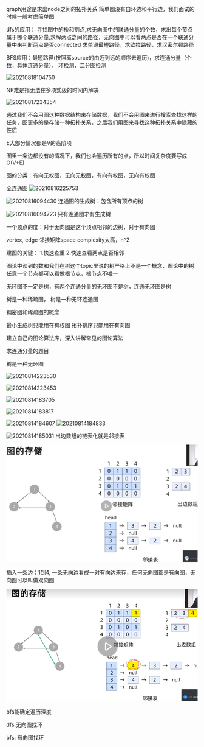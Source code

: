 graph用途是求出node之间的拓扑关系
简单图没有自环边和平行边，我们面试的时候一般考虑简单图


dfs的应用： 寻找图中的桥和割点,求无向图中的联通分量的个数，求出每个节点属于哪个联通分量,求解两点之间的路径，无向图中可以看两点是否在一个联通分量中来判断两点是否connected
求单源最短路径，求欧拉路径，求汉密尔顿路径


BFS应用：最短路径(按照离source的由近到远的顺序去遍历)，求连通分量（个数，具体连通分量）， 环检测，二分图检测

![20210818104750](https://i.loli.net/2021/08/19/FHO6R4BD1btgsrd.png)

NP难是指无法在多项式级的时间内解决


![20210817234354](https://i.loli.net/2021/08/18/9w52pJbxKT6UCGd.png)


通过我们不会用图这种数据结构来存储数据，我们不会用图来进行搜索查找这样的任务，图更多的是存储一种拓扑关系，之后我们用图来寻找这种拓扑关系中隐藏的性质


E大部分情况都是V的高阶项

图里一条边都没有的情况下，我们也会遍历所有的点，所以时间复杂度要写成O(V+E)


图的分类：有向无权图，无向无权图，有向有权图，无向有权图

全连通图
![20210816225753](https://i.loli.net/2021/08/17/rsf45KChnNRkgUl.png)


![20210816094430](https://i.loli.net/2021/08/17/xNF1U4jcOhEiJoz.png)
连通图的生成树：包含所有顶点的树

![20210816094723](https://i.loli.net/2021/08/17/LUjaWuDrYXeG8Vc.png)
只有连通图才有生成树

一个顶点的度：对于无向图是这个顶点相邻的边树，对于有向图

vertex, edge
邻接矩阵space complexity太高，n^2

建图的关键： 1.快速查重 2.快速查看两点是否相邻

图论中谈到的数和我们在树这个topic里说的树严格上不是一个概念，图论中的树任意一个节点都可以看做根节点，根节点不唯一

无环图不一定是树，有两个连通分量的无环图不是树，连通无环图是树 






树是一种稀疏图， 树是一种无环连通图

稠密图和稀疏图的概念



最小生成树只能用在有权图
拓扑排序只能用在有向图


建立自己的图论算法库，深入讲解常见的图论算法


求连通分量的题目

树是一种无环图

![20210814223530](https://i.loli.net/2021/08/15/IYstv7H1cukZ6qe.png)

![20210814223453](https://i.loli.net/2021/08/15/VouyW3NCrbU4JKZ.png)

![20210814183705](https://i.loli.net/2021/08/15/zuJi2agvcWlp4js.png)

![20210814183817](https://i.loli.net/2021/08/15/DJwrSsocp3z8a7e.png)

![20210814184607](https://i.loli.net/2021/08/15/KvXNg3P7RJ2uMiE.png)
![20210814184833](https://i.loli.net/2021/08/15/8ZQPIekAgsBjRKl.png)

![20210814185031](https://i.loli.net/2021/08/15/pYrmVJxQDAgW5vn.png)
出边数组的链表化就是邻接表

![20210702103234](https://raw.githubusercontent.com/corykingsf/hack-system-design-pixel/main/pictures/20210702103234.png)


插入一条边：1到4,
一条无向边看成一对有向边来存，任何无向图都是有向图，无向图可以叫做双向图


![20210702214711](https://raw.githubusercontent.com/corykingsf/hack-system-design-pixel/main/pictures/20210702214711.png)


bfs能确定遍历深度


dfs:无向图找环

bfs: 有向图找环


